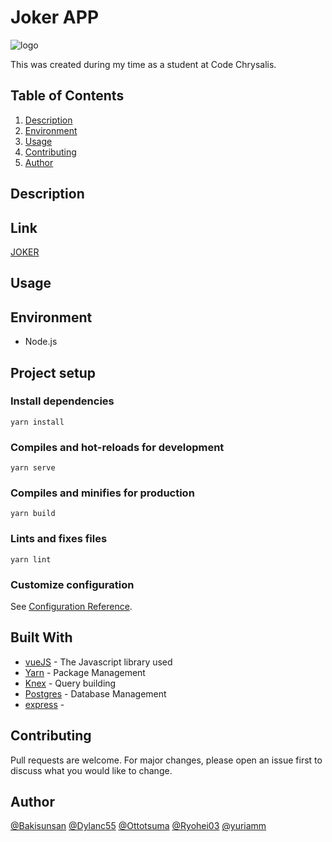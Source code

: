 # Joker APP
![logo](https://user-images.githubusercontent.com/59043522/90584602-e61e8c00-e1a0-11ea-9abc-325a924433bf.png)

This was created during my time as a student at Code Chrysalis.

## Table of Contents

1.  [Description](#description)
1.  [Environment](#environment)
1.  [Usage](#usage)
1.  [Contributing](#contributing)
1.  [Author](#author)

## Description

## Link
[JOKER](https://cc13-rakutenapi-staging.herokuapp.com/)

## Usage


## Environment

- Node.js

## Project setup

### Install dependencies
```
yarn install
```

### Compiles and hot-reloads for development
```
yarn serve
```

### Compiles and minifies for production
```
yarn build
```

### Lints and fixes files
```
yarn lint
```

### Customize configuration
See [Configuration Reference](https://cli.vuejs.org/config/).

## Built With

- [vueJS](http://www.https://vuejs.org/) - The Javascript library used
- [Yarn](https://yarnpkg.com/) - Package Management
- [Knex](https://knexjs.org/) - Query building
- [Postgres](https://www.postgresql.org/) - Database Management
- [express](https://expressjs.com/) - 

## Contributing

Pull requests are welcome. For major changes, please open an issue first to discuss what you would like to change.

## Author
[@Bakisunsan](https://github.com/bakisunsan) [@Dylanc55](https://github.com/Dylanc55) [@Ottotsuma](https://github.com/ottotsuma) [@Ryohei03](https://github.com/Ryohei03) [@yuriamm](https://github.com/yuriamm)
